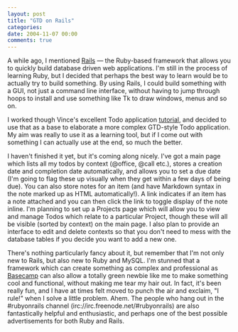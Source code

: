 ```yaml
---
layout: post
title: "GTD on Rails"
categories:
date: 2004-11-07 00:00
comments: true
---
```


<p>A while ago, I mentioned <a href="http://www.rubyonrails.org/show/HomePage">Rails</a> &mdash; the Ruby-based framework that allows you to quickly build database driven web applications. I'm still in the process of learning Ruby, but I decided that perhaps the best way to learn would be to actually try to build something. By using Rails, I could build something with a GUI, not just a command line interface, without having to jump through hoops to install and use something like Tk to draw windows, menus and so on.</p>

<p>I worked though Vince's excellent Todo application <a href="http://darkhost.mine.nu:8080/~vince/rails/tutorial.html">tutorial</a>, and decided to use that as a base to elaborate a more complex GTD-style Todo application. My aim was really to use it as a learning tool, but if I come out with something I can actually use at the end, so much the better.</p>

<p>I haven't finished it yet, but it's coming along nicely. I've got a main page which lists all my todos by context (@office, @call etc.), stores a creation date and completion date automatically, and allows you to set a due date (I'm going to flag these up visually when they get within a few days of being due). You can also store notes for an item (and have Markdown syntax in the note marked up as HTML automatically!). A link indicates if an item has a note attached and you can then click the link to toggle display of the note inline. I'm planning to set up a Projects page which will allow you to view and manage Todos which relate to a particular Project, though these will all be visible (sorted by context) on the main page. I also plan to provide an interface to edit and delete contexts so that you don't need to mess with the database tables if you decide you want to add a new one.</p>

<p>There's nothing particularly fancy about it, but remember that I'm not only new to Rails, but also new to Ruby and MySQL. I'm stunned that a framework which can create something as complex and professional as <a href="http://www.basecamphq.com/">Basecamp</a> can also allow a totally green newbie like me to make something cool and functional, without making me tear my hair out. In fact, it's been really fun, and I have at times felt moved to punch the air and exclaim, "I rule!" when I solve a little problem. Ahem. The people who hang out in the #rubyonrails channel (irc://irc.freenode.net/#rubyonrails) are also fantastically helpful and enthusiastic, and perhaps one of the best possible advertisements for both Ruby and Rails. </p>


